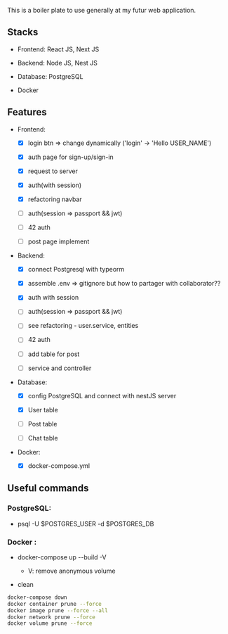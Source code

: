 This is a boiler plate to use generally at my futur web application.

## Stacks

- Frontend: React JS, Next JS

- Backend: Node JS, Nest JS

- Database: PostgreSQL

- Docker

## Features

- Frontend:

  - [x] login btn => change dynamically ('login' -> 'Hello USER_NAME')

  - [x] auth page for sign-up/sign-in

  - [x] request to server

  - [x] auth(with session)

  - [x] refactoring navbar

  - [ ] auth(session => passport && jwt)

  - [ ] 42 auth

  - [ ] post page implement

- Backend:

  - [x] connect Postgresql with typeorm

  - [x] assemble .env => gitignore but how to partager with collaborator??

  - [x] auth with session

  - [ ] auth(session => passport && jwt)

  - [ ] see refactoring - user.service, entities

  - [ ] 42 auth

  - [ ] add table for post

  - [ ] service and controller

- Database:

  - [x] config PostgreSQL and connect with nestJS server

  - [x] User table

  - [ ] Post table

  - [ ] Chat table

- Docker:

  - [x] docker-compose.yml

## Useful commands

### PostgreSQL:

- psql -U $POSTGRES_USER -d $POSTGRES_DB

### Docker :

- docker-compose up --build -V

  - V: remove anonymous volume

- clean

```bash
docker-compose down
docker container prune --force
docker image prune --force --all
docker network prune --force
docker volume prune --force
```
